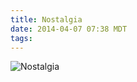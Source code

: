 ```yaml
---
title: Nostalgia
date: 2014-04-07 07:38 MDT
tags:
---
```

<img src="/images/nostalgia_manvsmagic.png" alt="Nostalgia" />
